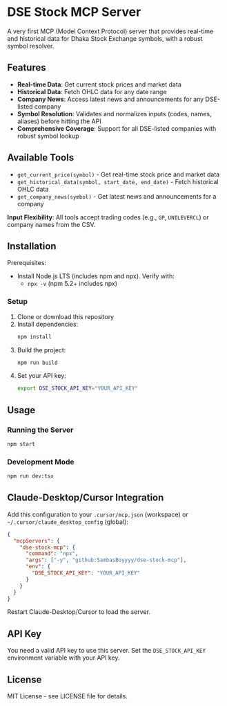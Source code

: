 # DSE Stock MCP Server

A very first MCP (Model Context Protocol) server that provides real-time and historical data for Dhaka Stock Exchange symbols, with a robust symbol resolver.

## Features

- **Real-time Data**: Get current stock prices and market data
- **Historical Data**: Fetch OHLC data for any date range
- **Company News**: Access latest news and announcements for any DSE-listed company
- **Symbol Resolution**: Validates and normalizes inputs (codes, names, aliases) before hitting the API
- **Comprehensive Coverage**: Support for all DSE-listed companies with robust symbol lookup




## Available Tools

- `get_current_price(symbol)` - Get real-time stock price and market data
- `get_historical_data(symbol, start_date, end_date)` - Fetch historical OHLC data
- `get_company_news(symbol)` - Get latest news and announcements for a company


**Input Flexibility**: All tools accept trading codes (e.g., `GP`, `UNILEVERCL`) or company names from the CSV.


## Installation

Prerequisites:
- Install Node.js LTS (includes npm and npx). Verify with:
  - `npx -v` (npm 5.2+ includes npx)

### Setup
1. Clone or download this repository
2. Install dependencies:
   ```bash
   npm install
   ```
3. Build the project:
   ```bash
   npm run build
   ```
4. Set your API key:
   ```bash
   export DSE_STOCK_API_KEY="YOUR_API_KEY"
   ```


## Usage

### Running the Server
```bash
npm start
```

### Development Mode
```bash
npm run dev:tsx
```

## Claude-Desktop/Cursor Integration

Add this configuration to your `.cursor/mcp.json` (workspace) or `~/.cursor/claude_desktop_config` (global):

```json
{
  "mcpServers": {
    "dse-stock-mcp": {
      "command": "npx",
      "args": ["-y", "github:SambasBoyyyy/dse-stock-mcp"],
      "env": {
        "DSE_STOCK_API_KEY": "YOUR_API_KEY"
      }
    }
  }
}
```



Restart Claude-Desktop/Cursor to load the server.

## API Key

You need a valid API key to use this server. Set the `DSE_STOCK_API_KEY` environment variable with your API key.

## License

MIT License - see LICENSE file for details.

